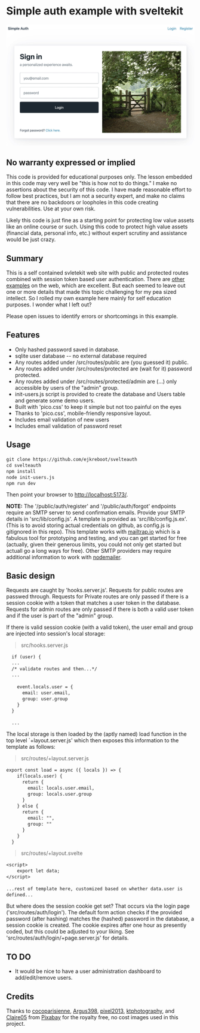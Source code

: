 # Simple auth example with sveltekit

![screenshot](./static/ss.jpg)

## No warranty expressed or implied

This code is provided for educational purposes only. The lesson embedded in this code may very well be "this is how not 
to do things." I make no assertions about the security of this code. I have made reasonable effort to follow best practices, 
but I am not a security expert, and make no claims that there are no backdoors or loopholes in this code creating 
vulnerabilities. Use at your own risk.

Likely this code is just fine as a starting point for protecting low value assets like an online course or such. Using 
this code to protect high value assets (financial data, personal info, etc.) without expert scrutiny and assistance would 
be just crazy.

## Summary

This is a self contained svletekit web site with public and protected routes combined with session token based user 
authentication. There are [other](https://joyofcode.xyz/sveltekit-authentication-using-cookies) [examples](https://blog.logrocket.com/authentication-svelte-using-cookies/) on the web, which are excellent.  But each seemed to leave out one or more details 
that made this topic challenging for my pea sized intellect. So I rolled my own example here mainly for self education 
purposes. I wonder what I left out?

Please open issues to identify errors or shortcomings in this example.

## Features

* Only hashed password saved in database.
* sqlite user database -- no external database required
* Any routes added under /src/routes/public are (you guessed it) public.
* Any routes added under /src/routes/protected are (wait for it) password protected.
* Any routes added under /src/routes/protected/admin are (...) only accessible by users of the "admin" group.
* init-users.js script is provided to create the database and Users table and generate some demo users.
* Built with 'pico.css' to keep it simple but not too painful on the eyes
* Thanks to 'pico.css', mobile-friendly responsive layout.
* Includes email validation of new users
* Includes email validation of password reset

## Usage

```
git clone https://github.com/ejkreboot/svelteauth
cd svelteauth
npm install
node init-users.js
npm run dev
```
Then point your browser to [http://localhost:5173/](http://localhost:5173/).

**NOTE:** The '/public/auth/register' and '/public/auth/forgot' endpoints require an SMTP server to 
send confirmation emails. Provide your SMTP details in 'src/lib/config.js'. A template is provided 
as 'src/lib/config.js.ex'. (This is to avoid storing actual credentials on github, as config.js is
gitignored in this repo). This template works with [mailtrap.io](https://mailtrap.io) which is a 
fabulous tool for prototyping and testing, and you can get started for free (actually, given their 
generous limits, you could not only get started but actuall go a long ways for free). Other SMTP 
providers may require additional information to work with [nodemailer](https://nodemailer.com).

## Basic design

Requests are caught by 'hooks.server.js'. Requests for public routes are passwed through. Requests for 
Private routes are only passed if there is a session cookie with a token that matches a user token 
in the database. Requests for admin routes are only passed if there is both a valid user token and if 
the user is part of the "admin" group.

If there is valid session cookie (with a valid token), the user email and group are injected into session's 
local storage:

> src/hooks.server.js
```
  if (user) {
  ... 
  /* validate routes and then...*/
  ...

    event.locals.user = {
      email: user.email,
      group: user.group
    }
  }
 
  ...

```

The local storage is then loaded by the (aptly named) load function in the top level `+layout.server.js' which 
then exposes this information to the template as follows:

> src/routes/+layout.server.js
```
export const load = async ({ locals }) => {
    if(locals.user) {
      return {
        email: locals.user.email,
        group: locals.user.group
      }  
    } else {
      return {
        email: "",
        group: ""
      }  
    }
  }
```

>src/routes/+layout.svelte
```
<script>
    export let data;
</script>

...rest of template here, customized based on whether data.user is defined...

```

But where does the session cookie get set? That occurs via the login page ('src/routes/auth/login'). 
The default form action checks if the provided password (after hashing) matches the (hashed) password 
in the database, a session cookie is created. The cookie expires after one hour as presently coded, 
but this could be adjusted to your liking. See 'src/routes/auth/login/+page.server.js' for details.

## TO DO

* It would be nice to have a user administration dashboard to add/edit/remove users.

## Credits

Thanks to [cocoparisienne](https://pixabay.com/users/cocoparisienne-127419/), [Argus398](https://pixabay.com/users/argus398-343496/), [pixel2013](https://pixabay.com/users/pixel2013-2364555/), [ktphotography](https://pixabay.com/users/ktphotography-5847971/), and [Claire05](https://pixabay.com/users/claire05-9411250/) from [Pixabay](https://pixabay.com) for the royalty free, no cost images used in this project.
